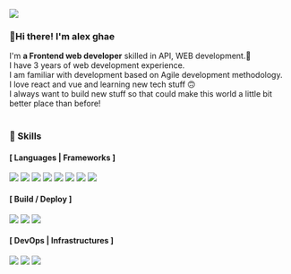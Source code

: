 <p>
  <a href="mailto:junghoon0112@gmail.com" target="_blank"><img src="https://img.shields.io/badge/junghoon0112@gmail.com-EA4335?style=flat-square&logo=Gmail&logoColor=white"/></a>
</p>

### 👋Hi there! I'm alex ghae

<p>
  I'm <b>a Frontend web developer</b> skilled in API, WEB development.🚀<br/>
  I have 3 years of web development experience.<br/>
  I am familiar with development based on Agile development methodology.<br/>
  I love react and vue and learning new tech stuff 🙃<br/>
  I always want to build new stuff so that could make this world a little bit better place than before! <br/><br/>
</p>

### 💪 Skills
#### [ Languages | Frameworks ]
<p>
  <img src="https://img.shields.io/badge/React-61DAFB?style=flat-square&logo=React&logoColor=black"/>
  <img src="https://img.shields.io/badge/Vue-4FC08D?style=flat-square&logo=Vue.js&logoColor=black"/>
  <img src="https://img.shields.io/badge/Javascript-F7DF1E?style=flat-square&logo=Javascript&logoColor=black"/>
  <img src="https://img.shields.io/badge/jQuery-0769AD?style=flat-square&logo=jQuery&logoColor=black"/>
  <img src="https://img.shields.io/badge/HTML5-E34F26?style=flat-square&logo=HTML5&logoColor=black"/>
  <img src="https://img.shields.io/badge/CSS3-1572B6?style=flat-square&logo=CSS3&logoColor=black"/>
  <img src="https://img.shields.io/badge/Sass-CC6699?style=flat-square&logo=Sass&logoColor=black"/>
  <img src="https://img.shields.io/badge/TypeScript-3178C6?style=flat-square&logo=TypeScript&logoColor=white"/>
</p>


#### [ Build / Deploy ]
<p>
  <img src="https://img.shields.io/badge/Jest-C21325?style=flat-square&logo=Jest&logoColor=white"/>
  <img src="https://img.shields.io/badge/Github Actions-2088FF?style=flat-square&logo=Github-Actions&logoColor=white"/>
  <img src="https://img.shields.io/badge/react testing library-E33332?style=flat-square&logo=Testing-Library&logoColor=white"/>
</p>

#### [ DevOps | Infrastructures ]
<p>
  <img src="https://img.shields.io/badge/Git-F05032?style=flat-square&logo=Git&logoColor=white"/>
  <img src="https://img.shields.io/badge/Amazon AWS-FF9900?style=flat-square&logo=Amazon-AWS&logoColor=white"/>
  <img src="https://img.shields.io/badge/Amazon S3-569A31?style=flat-square&logo=Amazon-S3&logoColor=white"/>
</p>
